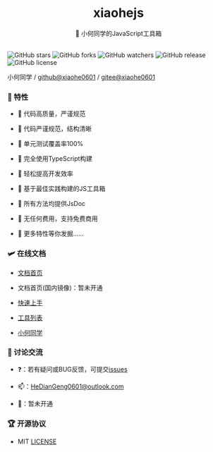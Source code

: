 <div align="center">
  <h1>xiaohejs</h1>
  <span>🎈 小何同学的JavaScript工具箱</span>
</div>

<br>

![GitHub stars](https://img.shields.io/github/stars/xiaohe0601/xiaohejs?logo=GitHub&style=flat-square)
![GitHub forks](https://img.shields.io/github/forks/xiaohe0601/xiaohejs?logo=GitHub&style=flat-square)
![GitHub watchers](https://img.shields.io/github/watchers/xiaohe0601/xiaohejs?logo=GitHub&style=flat-square)
![GitHub release](https://img.shields.io/github/v/release/xiaohe0601/xiaohejs?logo=GitHub&style=flat-square)
![GitHub license](https://img.shields.io/github/license/xiaohe0601/xiaohejs?style=flat-square)

小何同学 / [github@xiaohe0601](https://github.com/xiaohe0601) / [gitee@xiaohe0601](https://gitee.com/xiaohe0601)

### 🎉 特性

- 🍔 代码高质量，严谨规范

- 🍚 代码严谨规范，结构清晰

- 🍖 单元测试覆盖率100%

- 🍜 完全使用TypeScript构建

- 🍙 轻松提高开发效率

- 🍟 基于最佳实践构建的JS工具箱

- 🧀 所有方法均提供JsDoc

- 🍳 无任何费用，支持免费商用

- 🥗 更多特性等你发掘……

### 🛩️ 在线文档

- [文档首页](https://xiaohejs.myhdg.top)

- 文档首页(国内镜像)：暂未开通

- [快速上手](https://xiaohejs.myhdg.top/guide/getting-started.html)

- [工具列表](https://xiaohejs.myhdg.top/utils)

- [小何同学](https://xiaohejs.myhdg.top/about/xiaohe.html)

### 🐶 讨论交流

- ❓：若有疑问或BUG反馈，可提交[issues](https://github.com/xiaohe0601/xiaohejs/issues)

- 📫：[HeDianGeng0601@outlook.com](mailto:HeDianGeng0601@outlook.com)

- 🐧：暂未开通

### 🏆 开源协议

- MIT [LICENSE](./LICENSE)